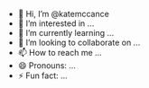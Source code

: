- 👋 Hi, I’m @katemccance
- 👀 I’m interested in ...
- 🌱 I’m currently learning ...
- 💞️ I’m looking to collaborate on ...
- 📫 How to reach me ...
- 😄 Pronouns: ...
- ⚡ Fun fact: ...

<!---
katemccance/katemccance is a ✨ special ✨ repository because its `README.md` (this file) appears on your GitHub profile.
You can click the Preview link to take a look at your changes.
--->
